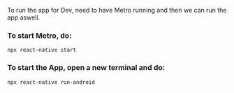 To run the app for Dev, need to have Metro running and then we can run the app aswell.

### To start Metro, do:

`npx react-native start`

### To start the App, open a new terminal and do:

`npx react-native run-android`
